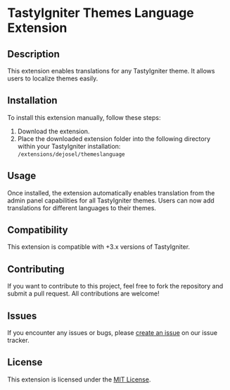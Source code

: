 # TastyIgniter Themes Language Extension

## Description
This extension enables translations for any TastyIgniter theme. It allows users to localize themes easily.

## Installation
To install this extension manually, follow these steps:

1. Download the extension.
2. Place the downloaded extension folder into the following directory within your TastyIgniter installation:
   `/extensions/dejosel/themeslanguage`

## Usage
Once installed, the extension automatically enables translation from the admin panel capabilities for all TastyIgniter themes. Users can now add translations for different languages to their themes.

## Compatibility
This extension is compatible with +3.x versions of TastyIgniter.

## Contributing
If you want to contribute to this project, feel free to fork the repository and submit a pull request. All contributions are welcome!

## Issues
If you encounter any issues or bugs, please [create an issue](https://github.com/Dejosel/themeslanguage/issues) on our issue tracker.

## License
This extension is licensed under the [MIT License](https://github.com/git/git-scm.com/blob/main/MIT-LICENSE.txt).
